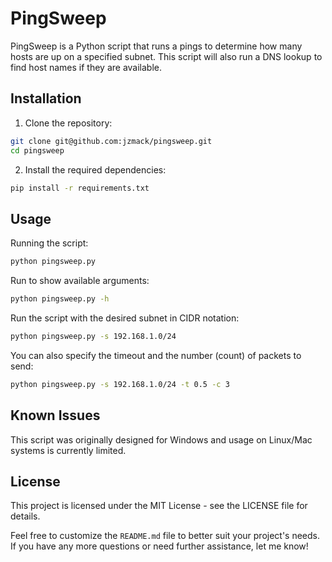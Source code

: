 # PingSweep

PingSweep is a Python script that runs a pings to determine how many hosts are up on a specified subnet. This script will also run a DNS lookup to find host names if they are available.

## Installation

1. Clone the repository:
```sh
git clone git@github.com:jzmack/pingsweep.git
cd pingsweep
```
2. Install the required dependencies:
```sh
pip install -r requirements.txt
```
## Usage

Running the script:
```sh
python pingsweep.py
```
Run to show available arguments:
```sh
python pingsweep.py -h
```
Run the script with the desired subnet in CIDR notation:
```sh
python pingsweep.py -s 192.168.1.0/24
```
You can also specify the timeout and the number (count) of packets to send:
```sh
python pingsweep.py -s 192.168.1.0/24 -t 0.5 -c 3
```

## Known Issues

This script was originally designed for Windows and usage on Linux/Mac systems is currently limited.

## License

This project is licensed under the MIT License - see the LICENSE file for details.

Feel free to customize the `README.md` file to better suit your project's needs. If you have any more questions or need further assistance, let me know!

